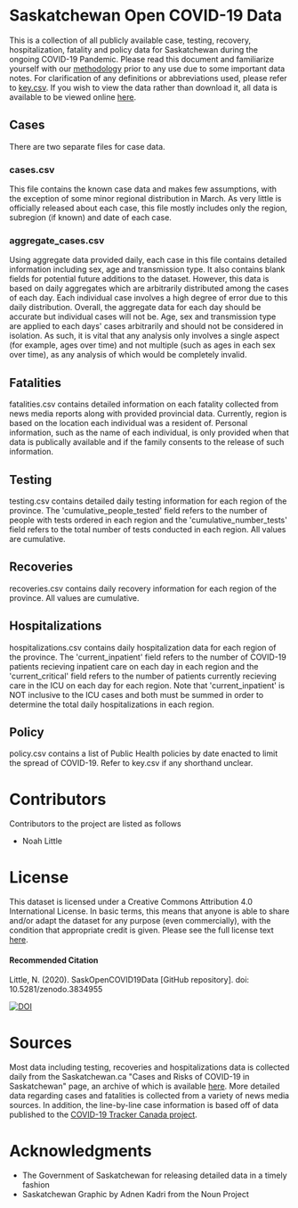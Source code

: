 # Saskatchewan Open COVID-19 Data
This is a collection of all publicly available case, testing, recovery, hospitalization, fatality and policy data for Saskatchewan during the ongoing COVID-19 Pandemic. Please read this document and familiarize yourself with our [methodology](https://github.com/noahlittle/SaskOpenCOVID19Data/blob/master/METHODOLOGY.md) prior to any use due to some important data notes. For clarification of any definitions or abbreviations used, please refer to [key.csv](https://github.com/noahlittle/SaskOpenCOVID19Data/blob/master/key.csv). If you wish to view the data rather than download it, all data is available to be viewed online [here](https://docs.google.com/spreadsheets/d/e/2PACX-1vSpXwT4tlmuwbCyI-IkkJZNVEYu2IjuxieoNDpW_ibIMY1niFDkn17_ZWYWvz5nq-X6mNLF_gm3U9XL/pubhtml).
## Cases
There are two separate files for case data.
### cases.csv
This file contains the known case data and makes few assumptions, with the exception of some minor regional distribution in March. As very little is officially released about each case, this file mostly includes only the region, subregion (if known) and date of each case.
### aggregate_cases.csv
Using aggregate data provided daily, each case in this file contains detailed information including sex, age and transmission type. It also contains blank fields for potential future additions to the dataset. However, this data is based on daily aggregates which are arbitrarily distributed among the cases of each day. Each individual case involves a high degree of error due to this daily distribution. Overall, the aggregate data for each day should be accurate but individual cases will not be. Age, sex and transmission type are applied to each days' cases arbitrarily and should not be considered in isolation. As such, it is vital that any analysis only involves a single aspect (for example, ages over time) and not multiple (such as ages in each sex over time), as any analysis of which would be completely invalid.
## Fatalities
fatalities.csv contains detailed information on each fatality collected from news media reports along with provided provincial data. Currently, region is based on the location each individual was a resident of. Personal information, such as the name of each individual, is only provided when that data is publically available and if the family consents to the release of such information.
## Testing
testing.csv contains detailed daily testing information for each region of the province. The 'cumulative_people_tested' field refers to the number of people with tests ordered in each region and the 'cumulative_number_tests' field refers to the total number of tests conducted in each region. All values are cumulative.
## Recoveries
recoveries.csv contains daily recovery information for each region of the province. All values are cumulative.
## Hospitalizations
hospitalizations.csv contains daily hospitalization data for each region of the province. The 'current_inpatient' field refers to the number of COVID-19 patients recieving inpatient care on each day in each region and the 'current_critical' field refers to the number of patients currently recieving care in the ICU on each day for each region. Note that 'current_inpatient' is NOT inclusive to the ICU cases and both must be summed in order to determine the total daily hospitalizations in each region.
## Policy
policy.csv contains a list of Public Health policies by date enacted to limit the spread of COVID-19. Refer to key.csv if any shorthand unclear.
# Contributors
Contributors to the project are listed as follows
- Noah Little
# License
This dataset is licensed under a Creative Commons Attribution 4.0 International License. In basic terms, this means that anyone is able to share and/or adapt the dataset for any purpose (even commercially), with the condition that appropriate credit is given. Please see the full license text [here](https://github.com/noahlittle/SaskOpenCOVID19Data/blob/master/license.md).

#### Recommended Citation
Little, N. (2020). SaskOpenCOVID19Data [GitHub repository]. doi: 10.5281/zenodo.3834955

[![DOI](https://zenodo.org/badge/DOI/10.5281/zenodo.3834955.svg)](https://doi.org/10.5281/zenodo.3834955)
# Sources
Most data including testing, recoveries and hospitalizations data is collected daily from the Saskatchewan.ca "Cases and Risks of COVID-19 in Saskatchewan" page, an archive of which is available [here](https://publications.saskatchewan.ca/#/products/104914). More detailed data regarding cases and fatalities is collected from a variety of news media sources. In addition, the line-by-line case information is based off of data published to the [COVID-19 Tracker Canada project](https://covid19tracker.ca).
# Acknowledgments
- The Government of Saskatchewan for releasing detailed data in a timely fashion
- Saskatchewan Graphic by Adnen Kadri from the Noun Project
